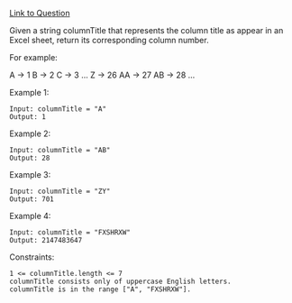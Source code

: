 [Link to Question](https://leetcode.com/explore/interview/card/top-interview-questions-medium/113/math/817/)




Given a string columnTitle that represents the column title as appear in an Excel sheet, return its corresponding column number.

For example:

A -> 1
B -> 2
C -> 3
...
Z -> 26
AA -> 27
AB -> 28 
...
 

Example 1:
```
Input: columnTitle = "A"
Output: 1
```
Example 2:
```
Input: columnTitle = "AB"
Output: 28
```
Example 3:
```
Input: columnTitle = "ZY"
Output: 701
```
Example 4:
```
Input: columnTitle = "FXSHRXW"
Output: 2147483647
 ```

Constraints:
```
1 <= columnTitle.length <= 7
columnTitle consists only of uppercase English letters.
columnTitle is in the range ["A", "FXSHRXW"].
```